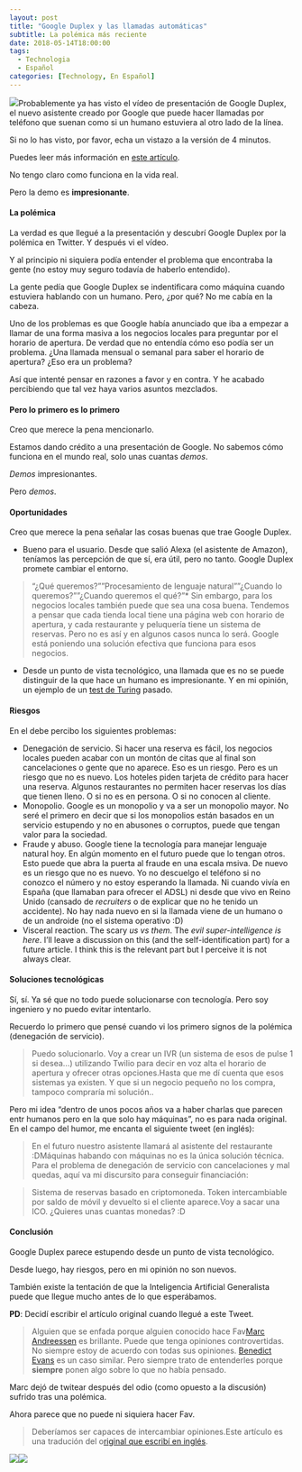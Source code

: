 ```yaml
---
layout: post
title: "Google Duplex y las llamadas automáticas"
subtitle: La polémica más reciente
date: 2018-05-14T18:00:00
tags:
  - Technologia
  - Español
categories: [Technology, En Español]
---
```


![](/img/1*4F01n8Lk_ZVIm5zVHq5pEg.jpeg)Probablemente ya has visto el vídeo de presentación de Google Duplex, el nuevo asistente creado por Google que puede hacer llamadas por teléfono que suenan como si un humano estuviera al otro lado de la línea.

Si no lo has visto, por favor, echa un vistazo a la versión de 4 minutos.

Puedes leer más información en [este artículo](https://ai.googleblog.com/2018/05/duplex-ai-system-for-natural-conversation.html).

No tengo claro como funciona en la vida real.

Pero la demo es **impresionante**.

#### La polémica

La verdad es que llegué a la presentación y descubrí Google Duplex por la polémica en Twitter. Y después vi el vídeo.

Y al principio ni siquiera podía entender el problema que encontraba la gente (no estoy muy seguro todavía de haberlo entendido).

La gente pedía que Google Duplex se indentificara como máquina cuando estuviera hablando con un humano. Pero, ¿por qué? No me cabía en la cabeza.

Uno de los problemas es que Google había anunciado que iba a empezar a llamar de una forma masiva a los negocios locales para preguntar por el horario de apertura. De verdad que no entendía cómo eso podía ser un problema. ¿Una llamada mensual o semanal para saber el horario de apertura? ¿Eso era un problema?

Así que intenté pensar en razones a favor y en contra. Y he acabado percibiendo que tal vez haya varios asuntos mezclados.

#### Pero lo primero es lo primero

Creo que merece la pena mencionarlo.

Estamos dando crédito a una presentación de Google. No sabemos cómo funciona en el mundo real, solo unas cuantas _demos_.

_Demos_ impresionantes.

Pero _demos_.

#### Oportunidades

Creo que merece la pena señalar las cosas buenas que trae Google Duplex.

- Bueno para el usuario. Desde que salió Alexa (el asistente de Amazon), teníamos las percepción de que sí, era útil, pero no tanto. Google Duplex promete cambiar el entorno.

> [](https://twitter.com/benedictevans/status/822961461559324672?lang=en)“¿Qué queremos?””Procesamiento de lenguaje natural””¿Cuando lo queremos?””¿Cuando queremos el qué?”\* Sin embargo, para los negocios locales también puede que sea una cosa buena. Tendemos a pensar que cada tienda local tiene una página web con horario de apertura, y cada restaurante y peluquería tiene un sistema de reservas. Pero no es así y en algunos casos nunca lo será. Google está poniendo una solución efectiva que funciona para esos negocios.

- Desde un punto de vista tecnológico, una llamada que es no se puede distinguir de la que hace un humano es impresionante. Y en mi opinión, un ejemplo de un [test de Turing](https://es.wikipedia.org/wiki/Test_de_Turing) pasado.

#### Riesgos

En el debe percibo los siguientes problemas:

- Denegación de servicio. Si hacer una reserva es fácil, los negocios locales pueden acabar con un montón de citas que al final son cancelaciones o gente que no aparece. Eso es un riesgo. Pero es un riesgo que no es nuevo. Los hoteles piden tarjeta de crédito para hacer una reserva. Algunos restaurantes no permiten hacer reservas los días que tienen lleno. O si no es en persona. O si no conocen al cliente.
- Monopolio. Google es un monopolio y va a ser un monopolio mayor. No seré el primero en decir que si los monopolios están basados en un servicio estupendo y no en abusones o corruptos, puede que tengan valor para la sociedad.
- Fraude y abuso. Google tiene la tecnología para manejar lenguaje natural hoy. En algún momento en el futuro puede que lo tengan otros. Esto puede que abra la puerta al fraude en una escala msiva. De nuevo es un riesgo que no es nuevo. Yo no descuelgo el teléfono si no conozco el número y no estoy esperando la llamada. Ni cuando vivía en España (que llamaban para ofrecer el ADSL) ni desde que vivo en Reino Unido (cansado de _recruiters_ o de explicar que no he tenido un accidente). No hay nada nuevo en si la llamada viene de un humano o de un androide (no el sistema operativo :D)
- Visceral reaction. The scary _us vs them_. The _evil super-intelligence is here_. I’ll leave a discussion on this (and the self-identification part) for a future article. I think this is the relevant part but I perceive it is not always clear.

#### Soluciones tecnológicas

Sí, sí. Ya sé que no todo puede solucionarse con tecnología. Pero soy ingeniero y no puedo evitar intentarlo.

Recuerdo lo primero que pensé cuando vi los primero signos de la polémica (denegación de servicio).

> Puedo solucionarlo. Voy a crear un IVR (un sistema de esos de pulse 1 si desea…) utilizando Twilio para decir en voz alta el horario de apertura y ofrecer otras opciones.Hasta que me dí cuenta que esos sistemas ya existen. Y que si un negocio pequeño no los compra, tampoco compraría mi solución..

Pero mi idea “dentro de unos pocos años va a haber charlas que parecen entr humanos pero en la que solo hay máquinas”, no es para nada original. En el campo del humor, me encanta el siguiente tweet (en inglés):

> [](https://twitter.com/Javi/status/994624094715891713)En el futuro nuestro asistente llamará al asistente del restaurante :DMáquinas habando con máquinas no es la única solución técnica. Para el problema de denegación de servicio con cancelaciones y mal quedas, aquí va mi discursito para conseguir financiación:

> Sistema de reservas basado en criptomoneda. Token intercambiable por saldo de móvil y devuelto si el cliente aparece.Voy a sacar una ICO. ¿Quieres unas cuantas monedas? :D

#### Conclusión

Google Duplex parece estupendo desde un punto de vista tecnológico.

Desde luego, hay riesgos, pero en mi opinión no son nuevos.

También existe la tentación de que la Inteligencia Artificial Generalista puede que llegue mucho antes de lo que esperábamos.

**PD**: Decidí escribir el artículo original cuando llegué a este Tweet.

> [](https://twitter.com/WillOremus/status/995057583445557248)Alguien que se enfada porque alguien conocido hace Fav[Marc Andreessen](https://medium.com/u/fa65e64cf273) es brillante. Puede que tenga opiniones controvertidas. No siempre estoy de acuerdo con todas sus opiniones. [Benedict Evans](https://medium.com/u/78c5166b8328) es un caso similar. Pero siempre trato de entenderles porque **siempre** ponen algo sobre lo que no había pensado.

Marc dejó de twitear después del odio (como opuesto a la discusión) sufrido tras una polémica.

Ahora parece que no puede ni siquiera hacer Fav.

> Deberíamos ser capaces de intercambiar opiniones.Este artículo es una tradución del o[riginal que escribí en inglés](https://medium.com/@gonfva/google-duplex-and-robocalls-1ed9cfca3e8a).

![](/img/1*u6pz8xzjblHCXLMQUQGF3Q.gif)[![](/img/1*m2cnnbikTve7QdG-mXx57Q.png)](https://www.facebook.com/PlanetaChatbot/)
